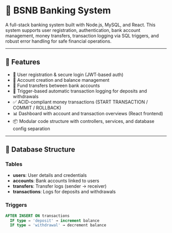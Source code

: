 # 🏦 BSNB Banking System

A full-stack banking system built with Node.js, MySQL, and React. This system supports user registration, authentication, bank account management, money transfers, transaction logging via SQL triggers, and robust error handling for safe financial operations.

---

## 🚀 Features

- 🔐 User registration & secure login (JWT-based auth)
- 🧾 Account creation and balance management
- 💸 Fund transfers between bank accounts
- 🧠 Trigger-based automatic transaction logging for deposits and withdrawals
- ✅ ACID-compliant money transactions (START TRANSACTION / COMMIT / ROLLBACK)
- 📊 Dashboard with account and transaction overviews (React frontend)
- 📦 Modular code structure with controllers, services, and database config separation

---

## 🧱 Database Structure

### Tables

- **users**: User details and credentials
- **accounts**: Bank accounts linked to users
- **transfers**: Transfer logs (sender → receiver)
- **transactions**: Logs for deposits and withdrawals

### Triggers

```sql
AFTER INSERT ON transactions
  IF type = 'deposit' → increment balance
  IF type = 'withdrawal' → decrement balance
